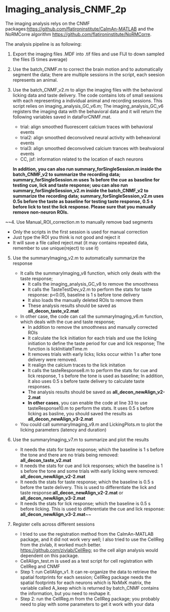 # Imaging_analysis_CNMF_2p
The imaging analysis relys on the CNMF packages:https://github.com/flatironinstitute/CaImAn-MATLAB and the NoRMCorre algorithm https://github.com/flatironinstitute/NoRMCorre.

The analysis pipeline is as following:
1. Export the imaging files .MDF into .tif files and use FIJI to down sampled the files (5 times average)
2. Use the batch_CNMF.m to correct the brain motion and to automatically segment the data; there are multiple sessions in the script, each seesion represents an animal.
3. Use the batch_CNMF_v2.m to align the imaging files with the behavioral licking data and taste delivery. The code contains lots of small sessions with each representing a individual animal and recording sessions. This script relies on imaging_analysis_GC_v6.m; The imaging_analysis_GC_v6 registers the imaging data with the behavioral data and it will return the following variables saved in dataForCNMF.mat.
   - trial: align smoothed fluorescent calcium traces with behavioral events
   - trial2: align smoothed deconvolved neural activity with beheavioral events
   - trial3: align smoothed deconvolved calcium trances with beahvaioral events
   - CC, jsf: information related to the location of each neurons
   
   **In addition, you can also run summary_forSingleSession.m inside the batch_CNMF_v2 to summarize the recording data; summary_forSingleSession.m uses 1s before the cue as baseline for testing cue, lick and taste response; uou can also run summary_forSingleSession_v2.m inside the batch_CNMF_v2 to summarize the recording data; summary_forSingleSession_v2.m uses 0.5s before the taste as baseline for testing taste response, 0.5 s before lick to test the lick response. Please sure that you manually remove non-neuron ROIs.**
   
~~4. Use Manual_ROI_correction.m to manually remove bad segments
   - Only the scripts in the first session is used for manual correction
   - Just type the ROI you think is not good and reject it
   - It will save a file called reject.mat (it may contains repeated data, remember to use unique(reject) to use it)
   
5. Use the summaryImaging_v2.m to automatically summarize the response
   - It calls the summaryImaging_v8 function, which only deals with the taste response;
      - It calls the imaging_analysis_GC_v8 to remove the smoothness
      - It calls the TasteTestDev_v2.m to perform the stats for taste response: p<0.05, baseline is 1 s before tone delivery
      - It also loads the manually deleted ROIs to remove them
      - These analysis results should be saved as **all_decon_taste_v2.mat**
   - In other case, the code can call the summaryImaging_v6.m function, which deals with the cue and taste response;
      - In addition to remove the smoothness and manually corrected ROIs
      - It calculate the lick initiation for each trials and use the licking initiation to define the taste period for cue and lick response; The function is lickInitiateTime.m
      - It removes trials with early licks; licks occur within 1 s after tone delivery were removed.
      - It realign the calcium traces to the lick initation
      - It calls the tasteResponse8.m to perform the stats for cue and lick response, 1 s before the tone is used as baseline; In addition, it also uses 0.5 s before taste delivery to calculate taste responses. 
      - The analysis results should be saved as **all_decon_newAlign_v2-2.mat**
      - **In other cases**, you can enable the code at line 33 to use tasteResponse10.m to perform the stats. It uses 0.5 s before licking as basline, you should saved the results as **all_decon_newAlign_v3-2.mat**
   - You could call summaryImaging_v9.m and LickingPlots.m to plot the licking parameters (latency and duration)
      
      
6. Use the summaryImaging_v7.m to summarize and plot the results
   - It needs the stats for taste response; which the baseline is 1 s before the tone and there are no trials being removed: **all_decon_taste_v2.mat**
   - It needs the stats for cue and lick responses; which the baseline is 1 s before the tone and some trials with early licking were removed: **all_decon_newAlign_v2-2.mat**
   - It needs the stats for taste response; which the baseline is 0.5 s before the taste delivery. This is used to differentiate the lick and taste response:**all_decon_newAlign_v2-2.mat** or **all_decon_newAlign_v3-2.mat**
   - It needs the stats for lick response; which the baseline is 0.5 s before licking. This is used to differentiate the cue and lick response: **all_decon_newAlign_v3-2.mat**~~

7. Register cells across different sessions
   - I tried to use the registration method from the CaImAn-MATLAB package, and it did not work very well; I also tried to use the CellReg from the zivlab, it worked much better. https://github.com/zivlab/CellReg; so the cell align analysis would dependent on this package.
   - CellAlign_test.m  is used as a test script for cell registration with CellReg and CNMF
   - Step 1: run CellAlign_v1. It can re-organize the data to retrieve the spatial footprints for each session; CellReg package needs the spatial footprints for each neurons which is NxMxK matrix, the variable called A_keep which is returned by batch_CNMF contains the information, but you need to reshape it. 
   - Step 2: run the CellReg.m from the CellReg package; you probably need to play with some parameters to get it work with your data
   
